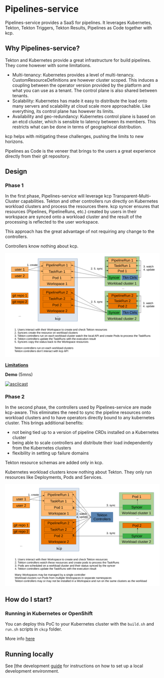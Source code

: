 # Pipelines-service

Pipelines-service provides a SaaS for pipelines. It leverages Kubernetes, Tekton, Tekton Triggers, Tekton Results, Pipelines as Code together with kcp.

## Why Pipelines-service?

Tekton and Kubernetes provide a great infrastructure for build pipelines. They come however with some limitations.

- Multi-tenancy: Kubernetes provides a level of multi-tenancy. CustomResourceDefinitions are however cluster scoped. This induces a coupling between the operator version provided by the platform and what you can use as a tenant. The control plane is also shared between tenants.
- Scalability: Kubernetes has made it easy to distribute the load onto many servers and scalability at cloud scale more approachable. Like everything, its control plane has however its limits.
- Availability and geo-redundancy: Kubernetes control plane is based on an etcd cluster, which is sensible to latency between its members. This restricts what can be done in terms of geographical distribution.

kcp helps with mitigating these challenges, pushing the limits to new horizons.

Pipelines as Code is the veneer that brings to the users a great experience directly from their git repository.

## Design

### Phase 1

In the first phase, Pipelines-service will leverage kcp Transparent-Multi-Cluster capabilities. Tekton and other controllers run directly on Kubernetes workload clusters and process the resources there. kcp syncer ensures that resources (Pipelines, PipelineRuns, etc.) created by users in their workspace are synced onto a workload cluster and the result of the processing is reflected to the user workspace.

This approach has the great advantage of not requiring any change to the controllers.

Controllers know nothing about kcp.

![Phase 1 flow](./docs/images/phase1.png)

**[Limitations](./docs/phase1_limitations.md)**

**Demo** (5mns)

[![asciicast](https://asciinema.org/a/duvHbVhNXvX1AeISR2sGBpvAY.svg)](https://asciinema.org/a/duvHbVhNXvX1AeISR2sGBpvAY)

### Phase 2

In the second phase, the controllers used by Pipelines-service are made kcp-aware. This eliminates the need to sync the pipeline resources onto workload clusters and to have operators directly bound to any kubernetes cluster.
This brings additional benefits:

- not being tied up to a version of pipeline CRDs installed on a Kubernetes cluster
- being able to scale controllers and distribute their load independently from the Kubernetes clusters
- flexibility in setting up failure domains

Tekton resource schemas are added only in kcp.

Kubernetes workload clusters know nothing about Tekton. They only run resources like Deployments, Pods and Services.

![Phase 2 flow](./docs/images/phase2.png)

## How do I start?

### Running in Kubernetes or OpenShift

You can deploy this PoC to your Kubernetes cluster with the `build.sh` and `run.sh` scripts in `ckcp` folder.

More info [here](https://github.com/openshift-pipelines/pipelines-service/tree/main/ckcp)

## Running locally

See [the development [guide](DEVELOPMENT.md) for instructions on how to set up a local development environment.
